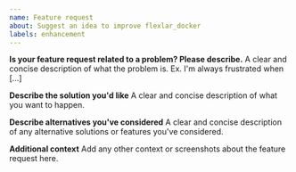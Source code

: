 ```yaml
---
name: Feature request
about: Suggest an idea to improve flexlar_docker
labels: enhancement
---
```


<!--
Welcome to the Flexlar Framework issue tracker! Before creating an issue, please heed the following:
1. Use the search function before creating a new issue. Duplicates will be closed and directed to the original discussion.
2. When making a feature request, make sure to be as verbose as possible. The better you convey your message, the greater the drive to make it happen.
-->

**Is your feature request related to a problem? Please describe.**
A clear and concise description of what the problem is. Ex. I'm always frustrated when [...]

**Describe the solution you'd like**
A clear and concise description of what you want to happen.

**Describe alternatives you've considered**
A clear and concise description of any alternative solutions or features you've considered.

**Additional context**
Add any other context or screenshots about the feature request here.
